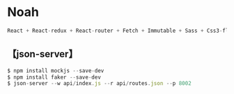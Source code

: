 # Noah

```javascript
React + React-redux + React-router + Fetch + Immutable + Sass + Css3-flex + Ant-design + json-server + Webpack2 ……
```

## 【json-server】
```javascript
$ npm install mockjs --save-dev
$ npm install faker --save-dev
$ json-server --w api/index.js --r api/routes.json --p 8002
```

